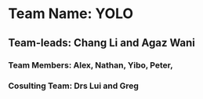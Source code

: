# Team Name: YOLO
## Team-leads: Chang Li and Agaz Wani
### Team Members: Alex, Nathan, Yibo, Peter, 
### Cosulting Team: Drs Lui and Greg
